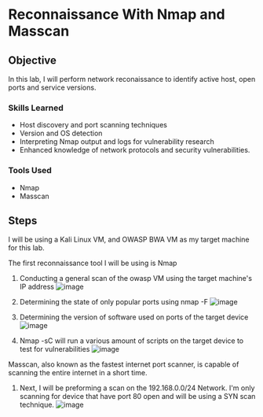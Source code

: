 # Reconnaissance With Nmap and Masscan

## Objective
In this lab, I will perform network reconaissance to identify active host, open ports and service versions.




### Skills Learned

- Host discovery and port scanning techniques
- Version and OS detection
- Interpreting Nmap output and logs for vulnerability research
- Enhanced knowledge of network protocols and security vulnerabilities.

### Tools Used

- Nmap
- Masscan

## Steps

I will be using a Kali Linux VM, and OWASP BWA VM as my target machine for this lab.

The first reconnaissance tool I will be using is Nmap
1. Conducting a general scan of the owasp VM using the target machine's IP address
![image](https://github.com/user-attachments/assets/8b8cafd0-f675-4786-8fb2-a445e98deb81)

2. Determining the state of only popular ports using nmap -F
![image](https://github.com/user-attachments/assets/22ad6a3c-00e0-4f85-9bb1-4ac83507f836)

3. Determining the version of software used on ports of the target device
![image](https://github.com/user-attachments/assets/1f83ed64-ced1-45b6-82ad-c8b8639a94c1)

4. Nmap -sC will run a various amount of scripts on the target device to test for vulnerabilities
![image](https://github.com/user-attachments/assets/a00b03f3-ad1a-4161-8d42-85b8f6b96b76)


Masscan, also known as the fastest internet port scanner, is capable of scanning the entire internet in a short time.

1. Next, I will be preforming a scan on the 192.168.0.0/24 Network. I'm only scanning for device that have port 80 open and will be using a SYN scan technique.
![image](https://github.com/user-attachments/assets/3d0a4b45-8edb-463f-a298-e87ddea93ea3)


